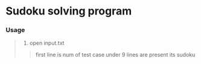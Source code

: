 Sudoku solving program 
======================

### Usage
> 1. open input.txt
>	> first line is num of test case
>	> under 9 lines are present its sudoku

